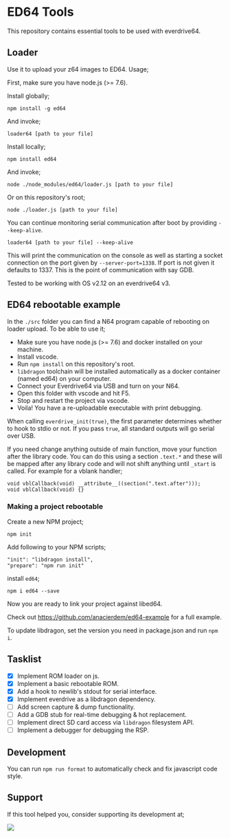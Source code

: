 # ED64 Tools

This repository contains essential tools to be used with everdrive64.

## Loader

Use it to upload your z64 images to ED64. Usage;

First, make sure you have node.js (>= 7.6).

Install globally;

    npm install -g ed64

And invoke;

    loader64 [path to your file]

Install locally;

    npm install ed64

And invoke;

    node ./node_modules/ed64/loader.js [path to your file]

Or on this repository's root;

    node ./loader.js [path to your file]

You can continue monitoring serial communication after boot by providing `--keep-alive`.

    loader64 [path to your file] --keep-alive

This will print the communication on the console as well as starting a socket connection on the port given by `--server-port=1338`. If port is not given it defaults to 1337. This is the point of communication with say GDB.

Tested to be working with OS v2.12 on an everdrive64 v3.

## ED64 rebootable example

In the `./src` folder you can find a N64 program capable of rebooting on loader upload. To be able to use it;

- Make sure you have node.js (>= 7.6) and docker installed on your machine.
- Install vscode.
- Run `npm install` on this repository's root.
- `libdragon` toolchain will be installed automatically as a docker container (named ed64) on your computer.
- Connect your Everdrive64 via USB and turn on your N64.
- Open this folder with vscode and hit F5.
- Stop and restart the project via vscode.
- Voila! You have a re-uploadable executable with print debugging.

When calling `everdrive_init(true)`, the first parameter determines whether to hook to stdio or not. If you pass `true`, all standard outputs will go serial over USB.

If you need change anything outside of main function, move your function after the library code. You can do this using a section `.text.*` and these will be mapped after any library code and will not shift anything until `_start` is called. For example for a vblank handler;

    void vblCallback(void) __attribute__((section(".text.after")));
    void vblCallback(void) {}

### Making a project rebootable

Create a new NPM project;

    npm init

Add following to your NPM scripts;

    "init": "libdragon install",
    "prepare": "npm run init"

install `ed64`;

    npm i ed64 --save

Now you are ready to link your project against libed64.

Check out https://github.com/anacierdem/ed64-example for a full example.

To update libdragon, set the version you need in package.json and run `npm i`.

## Tasklist

- [x] Implement ROM loader on js.
- [x] Implement a basic rebootable ROM.
- [x] Add a hook to newlib's stdout for serial interface.
- [x] Implement everdrive as a libdragon dependency.
- [ ] Add screen capture & dump functionality.
- [ ] Add a GDB stub for real-time debugging & hot replacement.
- [ ] Implement direct SD card access via `libdragon` filesystem API.
- [ ] Implement a debugger for debugging the RSP.

## Development

You can run `npm run format` to automatically check and fix javascript code style.

## Support

If this tool helped you, consider supporting its development at;

<a href="https://patreon.com/anacierdem"><img src="https://img.shields.io/endpoint.svg?url=https%3A%2F%2Fshieldsio-patreon.herokuapp.com%2Fanacierdem&style=for-the-badge" /> </a>
